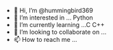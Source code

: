 - 👋 Hi, I’m @hummingbird369
- 👀 I’m interested in ... Python
- 🌱 I’m currently learning ...C C++
- 💞️ I’m looking to collaborate on ...
- 📫 How to reach me ...

<!---
hummingbird369/hummingbird369 is a ✨ special ✨ repository because its `README.md` (this file) appears on your GitHub profile.
You can click the Preview link to take a look at your changes.
--->
